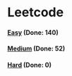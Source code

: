 # Leetcode

<h4><a href="https://github.com/lon-yang/leetcode/blob/master/docs/Easy.md">Easy</a>  (Done: 140)</h4>
<h4><a href="https://github.com/lon-yang/leetcode/blob/master/docs/Medium.md">Medium</a>  (Done: 52)</h4>
<h4><a href="https://github.com/lon-yang/leetcode/blob/master/docs/Hard.md">Hard</a>  (Done: 0)</h4>